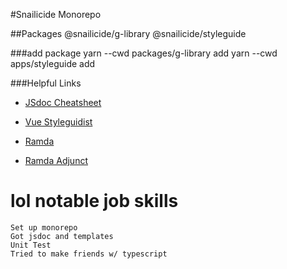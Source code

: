 #Snailicide Monorepo 

##Packages
    @snailicide/g-library 
    @snailicide/styleguide

###add package 
    yarn --cwd packages/g-library add
    yarn --cwd apps/styleguide add 

###Helpful Links
- [JSdoc Cheatsheet](https://devhints.io/jsdoc)

- [Vue Styleguidist](https://vue-styleguidist.github.io)

- [Ramda](https://ramdajs.com/docs)

- [Ramda Adjunct](https://char0n.github.io/ramda-adjunct/2.35.0/)

# lol notable job skills
    Set up monorepo
    Got jsdoc and templates
    Unit Test
    Tried to make friends w/ typescript
